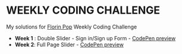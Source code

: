 # WEEKLY CODING CHALLENGE

My solutions for [Florin Pop](https://www.florin-pop.com/blog/2019/03/weekly-coding-challenge) Weekly Coding Challenge

- **Week 1** : Double Slider - Sign in/Sign up Form - [CodePen preview](https://codepen.io/liloo2040/pen/VwZzXyy)
- **Week 2**: Full Page Slider - [CodePen preview](https://codepen.io/liloo2040/pen/wvwybyv)

